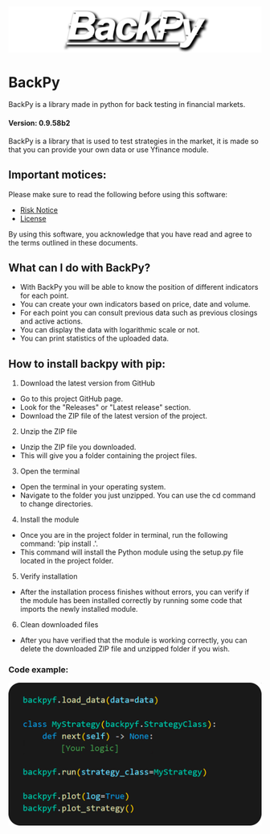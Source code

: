 ![BackPy logo](images/logo.png)
# BackPy
BackPy is a library made in python for back testing in financial markets.

  #### Version: 0.9.58b2

BackPy is a library that is used to test strategies in the market, 
it is made so that you can provide your own data or use Yfinance module.

## Important motices:

Please make sure to read the following before using this software:

- [Risk Notice](Risk_notice.txt)
- [License](LICENSE)

By using this software, you acknowledge that you have read and agree to the terms outlined in these documents.

## What can I do with BackPy?

- With BackPy you will be able to know the position of different indicators for each point.
- You can create your own indicators based on price, date and volume.
- For each point you can consult previous data such as previous closings and active actions.
- You can display the data with logarithmic scale or not.
- You can print statistics of the uploaded data.

## How to install backpy with pip:

1. Download the latest version from GitHub
- Go to this project GitHub page.
- Look for the "Releases" or "Latest release" section.
- Download the ZIP file of the latest version of the project.
2. Unzip the ZIP file
- Unzip the ZIP file you downloaded.
- This will give you a folder containing the project files.
3. Open the terminal
- Open the terminal in your operating system.
- Navigate to the folder you just unzipped. You can use the cd command to change directories.
4. Install the module
- Once you are in the project folder in terminal, run the following command: 'pip install .'.
- This command will install the Python module using the setup.py file located in the project folder.
5. Verify installation
- After the installation process finishes without errors, you can verify if the module has been installed correctly by running some code that imports the newly installed module.
6. Clean downloaded files
- After you have verified that the module is working correctly, you can delete the downloaded ZIP file and unzipped folder if you wish.

### Code example:
![code image](images/img1.png)
